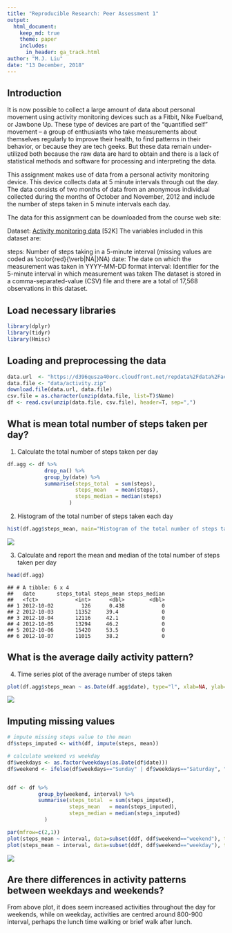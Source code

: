 ```yaml
---
title: "Reproducible Research: Peer Assessment 1"
output: 
  html_document:
    keep_md: true
    theme: paper
    includes:
      in_header: ga_track.html
author: "M.J. Liu"
date: "13 December, 2018" 
---
```

## Introduction
It is now possible to collect a large amount of data about personal movement using activity monitoring devices such as a Fitbit, Nike Fuelband, or Jawbone Up. These type of devices are part of the “quantified self” movement – a group of enthusiasts who take measurements about themselves regularly to improve their health, to find patterns in their behavior, or because they are tech geeks. But these data remain under-utilized both because the raw data are hard to obtain and there is a lack of statistical methods and software for processing and interpreting the data.

This assignment makes use of data from a personal activity monitoring device. This device collects data at 5 minute intervals through out the day. The data consists of two months of data from an anonymous individual collected during the months of October and November, 2012 and include the number of steps taken in 5 minute intervals each day.

The data for this assignment can be downloaded from the course web site:

Dataset: [Activity monitoring data][1] [52K]
The variables included in this dataset are:

steps: Number of steps taking in a 5-minute interval (missing values are coded as \color{red}{\verb|NA|}NA)
date: The date on which the measurement was taken in YYYY-MM-DD format
interval: Identifier for the 5-minute interval in which measurement was taken
The dataset is stored in a comma-separated-value (CSV) file and there are a total of 17,568 observations in this dataset.

## Load necessary libraries

```r
library(dplyr)
library(tidyr)
library(Hmisc)
```

## Loading and preprocessing the data

```r
data.url  <- "https://d396qusza40orc.cloudfront.net/repdata%2Fdata%2Factivity.zip"
data.file <- "data/activity.zip"
download.file(data.url, data.file)
csv.file = as.character(unzip(data.file, list=T)$Name)
df <- read.csv(unzip(data.file, csv.file), header=T, sep=",")
```


## What is mean total number of steps taken per day?

1. Calculate the total number of steps taken per day  

```r
df.agg <- df %>% 
            drop_na() %>% 
            group_by(date) %>% 
            summarise(steps_total  = sum(steps), 
                      steps_mean   = mean(steps), 
                      steps_median = median(steps)
                    )
```
2. Histogram of the total number of steps taken each day  


```r
hist(df.agg$steps_mean, main="Histogram of the total number of steps taken each day", xlab=NA)
```

![](R2-PA1_files/figure-html/unnamed-chunk-4-1.png)<!-- -->

3. Calculate and report the mean and median of the total number of steps taken per day  


```r
head(df.agg)
```

```
## # A tibble: 6 x 4
##   date       steps_total steps_mean steps_median
##   <fct>            <int>      <dbl>        <dbl>
## 1 2012-10-02         126      0.438            0
## 2 2012-10-03       11352     39.4              0
## 3 2012-10-04       12116     42.1              0
## 4 2012-10-05       13294     46.2              0
## 5 2012-10-06       15420     53.5              0
## 6 2012-10-07       11015     38.2              0
```

## What is the average daily activity pattern?
4. Time series plot of the average number of steps taken  

```r
plot(df.agg$steps_mean ~ as.Date(df.agg$date), type="l", xlab=NA, ylab=NA, main = "average steps taken daily", frame=F, axes = T, col="#66cc00", cex.lab=.25)
```

![](R2-PA1_files/figure-html/unnamed-chunk-6-1.png)<!-- -->

## Imputing missing values


```r
# impute missing steps value to the mean
df$steps_imputed <- with(df, impute(steps, mean))

# calculate weekend vs weekday
df$weekdays <- as.factor(weekdays(as.Date(df$date)))
df$weekend <- ifelse(df$weekdays=="Sunday" | df$weekdays=="Saturday", "weekend", "weekday")


ddf <- df %>% 
          group_by(weekend, interval) %>% 
          summarise(steps_total  = sum(steps_imputed), 
                    steps_mean   = mean(steps_imputed), 
                    steps_median = median(steps_imputed)
            )

par(mfrow=c(2,1))
plot(steps_mean ~ interval, data=subset(ddf, ddf$weekend=="weekend"), type="l", xlab=NA, ylab=NA, main = "weekend", frame=F, axes = T, col="#66cc00", cex.lab=.25)
plot(steps_mean ~ interval, data=subset(ddf, ddf$weekend=="weekday"), type="l", xlab=NA, ylab=NA, main = "weekday", frame=F, axes = T, col="#66cc00", cex.lab=.25)
```

![](R2-PA1_files/figure-html/unnamed-chunk-7-1.png)<!-- -->

## Are there differences in activity patterns between weekdays and weekends?
From above plot, it does seem increased activities throughout the day for weekends, while on weekday, activities are centred around 800-900 interval, perhaps the lunch time walking or brief walk after lunch. 


[1]: https://d396qusza40orc.cloudfront.net/repdata%2Fdata%2Factivity.zip
